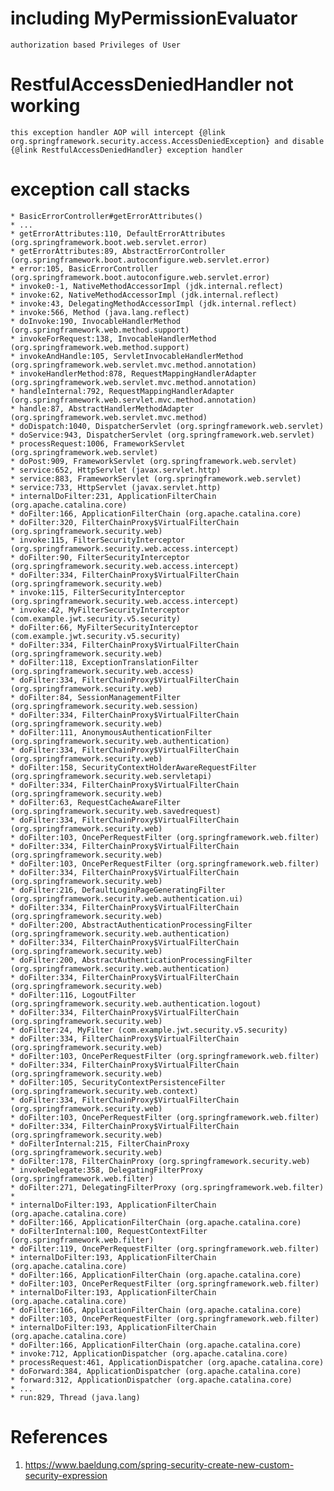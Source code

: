 # including MyPermissionEvaluator 

    authorization based Privileges of User

# RestfulAccessDeniedHandler not working

    this exception handler AOP will intercept {@link org.springframework.security.access.AccessDeniedException} and disable {@link RestfulAccessDeniedHandler} exception handler

# exception call stacks

    * BasicErrorController#getErrorAttributes()
    * ...
    * getErrorAttributes:110, DefaultErrorAttributes (org.springframework.boot.web.servlet.error)
    * getErrorAttributes:89, AbstractErrorController (org.springframework.boot.autoconfigure.web.servlet.error)
    * error:105, BasicErrorController (org.springframework.boot.autoconfigure.web.servlet.error)
    * invoke0:-1, NativeMethodAccessorImpl (jdk.internal.reflect)
    * invoke:62, NativeMethodAccessorImpl (jdk.internal.reflect)
    * invoke:43, DelegatingMethodAccessorImpl (jdk.internal.reflect)
    * invoke:566, Method (java.lang.reflect)
    * doInvoke:190, InvocableHandlerMethod (org.springframework.web.method.support)
    * invokeForRequest:138, InvocableHandlerMethod (org.springframework.web.method.support)
    * invokeAndHandle:105, ServletInvocableHandlerMethod (org.springframework.web.servlet.mvc.method.annotation)
    * invokeHandlerMethod:878, RequestMappingHandlerAdapter (org.springframework.web.servlet.mvc.method.annotation)
    * handleInternal:792, RequestMappingHandlerAdapter (org.springframework.web.servlet.mvc.method.annotation)
    * handle:87, AbstractHandlerMethodAdapter (org.springframework.web.servlet.mvc.method)
    * doDispatch:1040, DispatcherServlet (org.springframework.web.servlet)
    * doService:943, DispatcherServlet (org.springframework.web.servlet)
    * processRequest:1006, FrameworkServlet (org.springframework.web.servlet)
    * doPost:909, FrameworkServlet (org.springframework.web.servlet)
    * service:652, HttpServlet (javax.servlet.http)
    * service:883, FrameworkServlet (org.springframework.web.servlet)
    * service:733, HttpServlet (javax.servlet.http)
    * internalDoFilter:231, ApplicationFilterChain (org.apache.catalina.core)
    * doFilter:166, ApplicationFilterChain (org.apache.catalina.core)
    * doFilter:320, FilterChainProxy$VirtualFilterChain (org.springframework.security.web)
    * invoke:115, FilterSecurityInterceptor (org.springframework.security.web.access.intercept)
    * doFilter:90, FilterSecurityInterceptor (org.springframework.security.web.access.intercept)
    * doFilter:334, FilterChainProxy$VirtualFilterChain (org.springframework.security.web)
    * invoke:115, FilterSecurityInterceptor (org.springframework.security.web.access.intercept)
    * invoke:42, MyFilterSecurityInterceptor (com.example.jwt.security.v5.security)
    * doFilter:66, MyFilterSecurityInterceptor (com.example.jwt.security.v5.security)
    * doFilter:334, FilterChainProxy$VirtualFilterChain (org.springframework.security.web)
    * doFilter:118, ExceptionTranslationFilter (org.springframework.security.web.access)
    * doFilter:334, FilterChainProxy$VirtualFilterChain (org.springframework.security.web)
    * doFilter:84, SessionManagementFilter (org.springframework.security.web.session)
    * doFilter:334, FilterChainProxy$VirtualFilterChain (org.springframework.security.web)
    * doFilter:111, AnonymousAuthenticationFilter (org.springframework.security.web.authentication)
    * doFilter:334, FilterChainProxy$VirtualFilterChain (org.springframework.security.web)
    * doFilter:158, SecurityContextHolderAwareRequestFilter (org.springframework.security.web.servletapi)
    * doFilter:334, FilterChainProxy$VirtualFilterChain (org.springframework.security.web)
    * doFilter:63, RequestCacheAwareFilter (org.springframework.security.web.savedrequest)
    * doFilter:334, FilterChainProxy$VirtualFilterChain (org.springframework.security.web)
    * doFilter:103, OncePerRequestFilter (org.springframework.web.filter)
    * doFilter:334, FilterChainProxy$VirtualFilterChain (org.springframework.security.web)
    * doFilter:103, OncePerRequestFilter (org.springframework.web.filter)
    * doFilter:334, FilterChainProxy$VirtualFilterChain (org.springframework.security.web)
    * doFilter:216, DefaultLoginPageGeneratingFilter (org.springframework.security.web.authentication.ui)
    * doFilter:334, FilterChainProxy$VirtualFilterChain (org.springframework.security.web)
    * doFilter:200, AbstractAuthenticationProcessingFilter (org.springframework.security.web.authentication)
    * doFilter:334, FilterChainProxy$VirtualFilterChain (org.springframework.security.web)
    * doFilter:200, AbstractAuthenticationProcessingFilter (org.springframework.security.web.authentication)
    * doFilter:334, FilterChainProxy$VirtualFilterChain (org.springframework.security.web)
    * doFilter:116, LogoutFilter (org.springframework.security.web.authentication.logout)
    * doFilter:334, FilterChainProxy$VirtualFilterChain (org.springframework.security.web)
    * doFilter:24, MyFilter (com.example.jwt.security.v5.security)
    * doFilter:334, FilterChainProxy$VirtualFilterChain (org.springframework.security.web)
    * doFilter:103, OncePerRequestFilter (org.springframework.web.filter)
    * doFilter:334, FilterChainProxy$VirtualFilterChain (org.springframework.security.web)
    * doFilter:105, SecurityContextPersistenceFilter (org.springframework.security.web.context)
    * doFilter:334, FilterChainProxy$VirtualFilterChain (org.springframework.security.web)
    * doFilter:103, OncePerRequestFilter (org.springframework.web.filter)
    * doFilter:334, FilterChainProxy$VirtualFilterChain (org.springframework.security.web)
    * doFilterInternal:215, FilterChainProxy (org.springframework.security.web)
    * doFilter:178, FilterChainProxy (org.springframework.security.web)
    * invokeDelegate:358, DelegatingFilterProxy (org.springframework.web.filter)
    * doFilter:271, DelegatingFilterProxy (org.springframework.web.filter)
    * 
    * internalDoFilter:193, ApplicationFilterChain (org.apache.catalina.core)
    * doFilter:166, ApplicationFilterChain (org.apache.catalina.core)
    * doFilterInternal:100, RequestContextFilter (org.springframework.web.filter)
    * doFilter:119, OncePerRequestFilter (org.springframework.web.filter)
    * internalDoFilter:193, ApplicationFilterChain (org.apache.catalina.core)
    * doFilter:166, ApplicationFilterChain (org.apache.catalina.core)
    * doFilter:103, OncePerRequestFilter (org.springframework.web.filter)
    * internalDoFilter:193, ApplicationFilterChain (org.apache.catalina.core)
    * doFilter:166, ApplicationFilterChain (org.apache.catalina.core)
    * doFilter:103, OncePerRequestFilter (org.springframework.web.filter)
    * internalDoFilter:193, ApplicationFilterChain (org.apache.catalina.core)
    * doFilter:166, ApplicationFilterChain (org.apache.catalina.core)
    * invoke:712, ApplicationDispatcher (org.apache.catalina.core)
    * processRequest:461, ApplicationDispatcher (org.apache.catalina.core)
    * doForward:384, ApplicationDispatcher (org.apache.catalina.core)
    * forward:312, ApplicationDispatcher (org.apache.catalina.core)
    * ...
    * run:829, Thread (java.lang)

# References

1. https://www.baeldung.com/spring-security-create-new-custom-security-expression